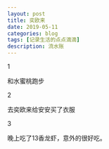 ```yaml
---
layout: post
title: 奕欧来
date: 2019-05-11
categories: blog
tags: [记录生活的点点滴滴]
description: 流水账
---
```


1 

和水蜜桃跑步

2

去奕欧来给安安买了衣服

3

晚上吃了13香龙虾，意外的很好吃。















